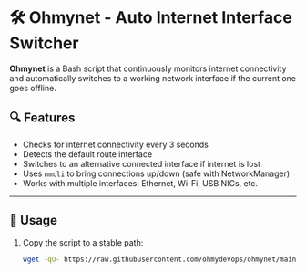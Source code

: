 # 🛠️ Ohmynet - Auto Internet Interface Switcher

**Ohmynet** is a Bash script that continuously monitors internet connectivity and automatically switches to a working network interface if the current one goes offline.

## 🔍 Features

- Checks for internet connectivity every 3 seconds
- Detects the default route interface
- Switches to an alternative connected interface if internet is lost
- Uses `nmcli` to bring connections up/down (safe with NetworkManager)
- Works with multiple interfaces: Ethernet, Wi-Fi, USB NICs, etc.

---

## 🚀 Usage

1. Copy the script to a stable path:

   ```bash
   wget -qO- https://raw.githubusercontent.com/ohmydevops/ohmynet/main/ohmynet.sh | bash
   ```